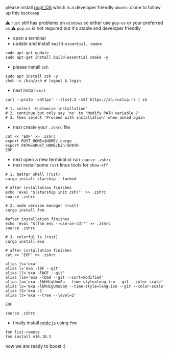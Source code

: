 
please install [pop!_OS](https://pop.system76.com/) which is a developer friendly `ubuntu` clone to follow up this `bootcamp`

⚠️ `rust` still has problems on `windows` so either use `pop-os` or your preferred `os`
⚠️ `pop.os` is not required but it's stable and developer friendly

- open a terminal
- update and install `build-essential, cmake`

````shell
sudo apt-get update
sudo apt-get install build-essential cmake -y
```` 

- please install `zsh`

````shell
sudo apt install zsh -y
chsh -s /bin/zsh # logout & login
````

- next install `rust`

````shell
curl --proto '=https' --tlsv1.2 -sSf https://sh.rustup.rs | sh

# 1. select 'Customize installation'
# 2. continue but only say 'no' to 'Modify PATH variable ?'
# 3. then select 'Proceed with installation' when asked again
````

- next create your `.zshrc` file

```` shell
cat << 'EOF' >> .zshrc
export RUST_HOME=$HOME/.cargo
export PATH=$RUST_HOME/bin:$PATH
EOF
````

- next open a new terminal or run `source .zshrc`
- next install some `rust` linux tools for `show-off`

````shell
# 1. better shell (rust)
cargo install starship --locked

# after installation finishes
echo 'eval "$(starship init zsh)"' >> .zshrc
source .zshrc

# 2. node version manager (rust)
cargo install fnm

#after installation finishes
echo 'eval "$(fnm env --use-on-cd)"' >> .zshrc
source .zshrc

# 3. colorful ls (rust)
cargo install exa

# after installation finishes
cat << 'EOF' >> .zshrc

alias ls='exa'                                                          
alias l='exa -lbF --git'                                                
alias ll='exa -lbGF --git'                                             
alias llm='exa -lbGd --git --sort=modified'                            
alias la='exa -lbhHigUmuSa --time-style=long-iso --git --color-scale'  
alias lx='exa -lbhHigUmuSa@ --time-style=long-iso --git --color-scale' 
alias lS='exa -1'                                                              
alias lt='exa --tree --level=2'                                         

EOF

source .zshrc

````

- finally install [node.js](https://nodejs.org/en/) using `fnm`

````shell
fnm list-remote
fnm install v16.18.1
````

now we are ready to boost :)